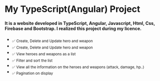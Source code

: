 # My TypeScript(Angular) Project
#### It is a website developed in  TypeScript, Angular, Javascript, Html, Css, Firebase and Bootstrap. I realized this project during my licence.

- <sub>✅ Create, Delete and Update hero and weapon</sub>
- <sub>✅ Create, Delete and Update hero and weapon</sub>
- <sub>✅ View heroes and weapons as a list</sub>
- <sub>✅ Filter and sort the list</sub>
- <sub>✅ View all the information on the heroes and weapons (attack, damage, hp..)</sub>
- <sub>✅  Pagination on display </sub>
